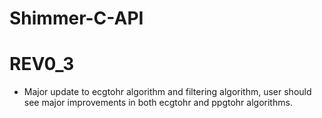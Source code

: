 # Shimmer-C-API

# REV0_3
- Major update to ecgtohr algorithm and filtering algorithm, user should see major improvements in both ecgtohr and ppgtohr algorithms.
